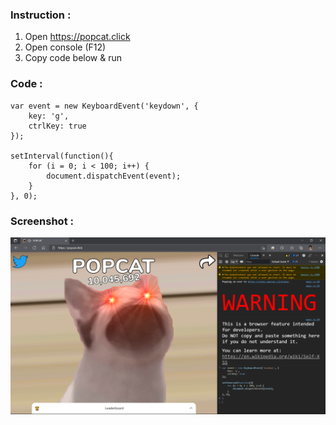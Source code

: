 ### Instruction :
1) Open https://popcat.click
2) Open console (F12)
3) Copy code below & run

### Code :
```
var event = new KeyboardEvent('keydown', {
	key: 'g',
	ctrlKey: true
});

setInterval(function(){
	for (i = 0; i < 100; i++) {
		document.dispatchEvent(event);
	}
}, 0);
```

### Screenshot :
[![screenshot.png](screenshot.png)]()

